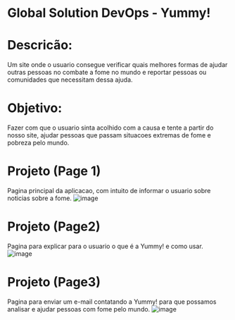 # Global Solution DevOps - Yummy! 

# Descricão:
Um site onde o usuario consegue verificar quais melhores formas de ajudar outras pessoas no combate a fome no mundo e reportar pessoas ou comunidades que necessitam dessa ajuda.

# Objetivo: 
Fazer com que o usuario sinta acolhido com a causa e tente a partir do nosso site, ajudar pessoas que passam situacoes extremas de fome e pobreza pelo mundo.

# Projeto (Page 1)
Pagina principal da aplicacao, com intuito de informar o usuario sobre noticias sobre a fome.
![image](https://github.com/gurgelt/gsdevops/assets/79914500/f9a1d97f-e760-4c97-bdfa-cee42e12d4cc)

# Projeto (Page2)
Pagina para explicar para o usuario o que é a Yummy! e como usar.
![image](https://github.com/gurgelt/gsdevops/assets/79914500/f3e3bf94-1b4a-4837-9b7f-6145f57e038e)

# Projeto (Page3)
Pagina para enviar um e-mail contatando a Yummy! para que possamos analisar e ajudar pessoas com fome pelo mundo.
![image](https://github.com/gurgelt/gsdevops/assets/79914500/9f9daf8c-7ce6-41fd-bc7c-1481ffbcb573)
